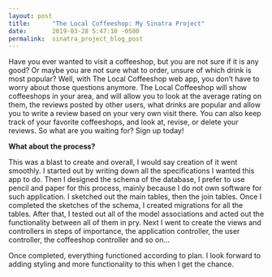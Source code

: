 ```yaml
---
layout: post
title:      "The Local Coffeeshop: My Sinatra Project"
date:       2019-03-28 5:47:10 -0500
permalink:  sinatra_project_blog_post
---
```


Have you ever wanted to visit a coffeeshop, but you are not sure if it is any good? Or maybe you are not sure what to order, unsure of which drink is most popular? Well, with The Local Coffeeshop web app, you don’t have to worry about those questions anymore. The Local Coffeeshop will show coffeeshops in your area, and will allow you to look at the average rating on them, the reviews posted by other users, what drinks are popular and allow you to write a review based on your very own visit there. You can also keep track of your favorite coffeeshops, and look at, revise, or delete your reviews. So what are you waiting for? Sign up today!

**What about the process?**

This was a blast to create and overall, I would say creation of it went smoothly. I started out by writing down all the specifications I wanted this app to do. Then I designed the schema of the database, I prefer to use pencil and paper for this process, mainly because I do not own software for such application. I sketched out the main tables, then the join tables. Once I completed the sketches of the schema, I created migrations for all the tables. After that, I tested out all of the model associations and acted out the functionality between all of them in pry. Next I went to create the views and controllers in steps of importance, the application controller, the user controller, the coffeeshop controller and so on…

Once completed, everything functioned according to plan. I look forward to adding styling and more functionality to this when I get the chance.
